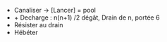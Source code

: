- Canaliser -> [Lancer] = pool
 - \+ Decharge : n(n+1) /2 dégât, Drain de n, portée 6
- Résister au drain
- Hébéter

